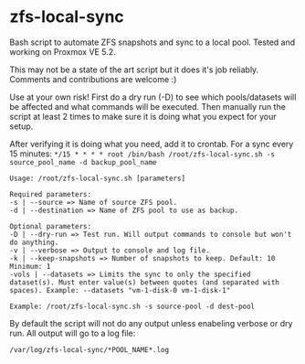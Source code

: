# zfs-local-sync
Bash script to automate ZFS snapshots and sync to a local pool. Tested and working on Proxmox VE 5.2.

This may not be a state of the art script but it does it's job reliably. Comments and contributions are welcome :)


Use at your own risk! First do a dry run (-D) to see which pools/datasets will be affected and what commands will be executed. Then manually run the script at least 2 times to make sure it is doing what you expect for your setup.

After verifying it is doing what you need, add it to crontab. For a sync every 15 minutes:
`*/15 * * * * root /bin/bash /root/zfs-local-sync.sh -s source_pool_name -d backup_pool_name`

```
Usage: /root/zfs-local-sync.sh [parameters]

Required parameters:
-s | --source => Name of source ZFS pool.
-d | --destination => Name of ZFS pool to use as backup.

Optional parameters:
-D | --dry-run => Test run. Will output commands to console but won't do anything.
-v | --verbose => Output to console and log file.
-k | --keep-snapshots => Number of snapshots to keep. Default: 10 Minimum: 1
-vols | --datasets => Limits the sync to only the specified dataset(s). Must enter value(s) between quotes (and separated with spaces). Example: --datasets "vm-1-disk-0 vm-1-disk-1"

Example: /root/zfs-local-sync.sh -s source-pool -d dest-pool
```

By default the script will not do any output unless enabeling verbose or dry run. All output will go to a log file: 
```
/var/log/zfs-local-sync/*POOL_NAME*.log
```
